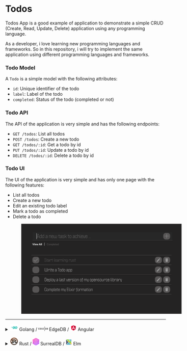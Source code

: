 # Todos

Todos App is a good example of application to demonstrate a simple CRUD (Create, Read, Update, Delete) application using any programming language.

As a developer, i love learning new programming languages and frameworks. So in this repository, i will try to implement the same application using different programming languages and frameworks.

### Todo Model

A `Todo` is a simple model with the following attributes:

- `id`: Unique identifier of the todo
- `label`: Label of the todo
- `completed`: Status of the todo (completed or not)


### Todo API

The API of the application is very simple and has the following endpoints:

- `GET /todos`: List all todos
- `POST /todos`: Create a new todo
- `GET /todos/:id`: Get a todo by id
- `PUT /todos/:id`: Update a todo by id
- `DELETE /todos/:id`: Delete a todo by id

### Todo UI

The UI of the application is very simple and has only one page with the following features:

- List all todos
- Create a new todo
- Edit an existing todo label
- Mark a todo as completed
- Delete a todo
<div style="width: 100%; text-align: center;">
    <img alt="todo view" style="border: 0; margin-left: 50px" src="assets/todo-ui.png" width="700px"/>
</div>

___

<details>
    <summary>
        <img src="assets/go.png" style="width: 25px">  Golang / <img src="assets/edgedb.png" style="width: 30px"> EdgeDB  / <img src="assets/angular.png" style="width: 20px"> Angular
    </summary>


- **Backend**: [Golang 1.20](https://golang.org/)

- **Frontend**: [Angular 16](https://angular.io/)

- **Database**: [EdgeDB v3](https://edgedb.com/)


#### 🛵 How to run the application ?

If you have `makefile` installed on your machine, you can run the following command to build and run the application:

````shell
 cd golang-edgeDB-angular && make build_and_run
````

or you can run the following commands:

````shell
cd golang-edgeDB-angular/front \
  && ng build  --output-path ../back/static \
  && cd ../back \
  && go run main.go
````
then open your browser and navigate to `http://localhost:3000/`.

<img src="assets/go.png" style="width: 25px"> In this example, i've used <a href="https://golang.org/">Golang</a> as a backend language and <a href="https://gofiber.io/">Fiber v2 </a> framework to build the API.
Since I used version 1.20 of Golang, it was an opportunity to test the use of `generics` that appeared in version 1.18. 

An example of usage of generics in the project 👇

```go
package utils

type (
	Consumer[T any] func(T) error
	Supplier[T any] func() (T, error)
)

func HandleSup[T any](supplier Supplier[T], consumer Consumer[T]) error {
	if t, err := supplier(); err != nil {
		return err
	} else {
		return consumer(t)
	}
}
```



<img src="assets/edgedb.png" style="width: 30px"> To store the data, i've chosen <a href="https://edgedb.com/">EdgeDB</a> as a database. It is a new database built on top of PostgreSQL. 
It is a very interesting database with a really nice type system an a powerful query language. 

An example of schema to define the Todo model 👇
``` sql
module default {

    type Todo {
        required label: str {
            constraint min_len_value(1);
        }
        completed: bool {
            default := false;
        }
        
        constraint exclusive on ( str_trim( str_lower( .label ) ) );
    }
}
```

An example of query to get a todo by id 👇
```sql
SELECT default::Todo {
    id,
    label,
    completed
} FILTER .id = <uuid>$0;
```

and to check if a todo with a specific label exists:

``` sql
SELECT count( 
    (SELECT default::Todo FILTER .lable = <str>$0)
) > 0;
```

I highly recommend you to check it out 😉.

<img src="assets/angular.png" style="width: 20px"> For the frontend, i've used <a href="https://angular.io/">Angular</a> framework, 
<a href="https://angular.io/guide/signals">Angular Signals</a> instead of <a href="https://rxjs.dev/">RxJS</a>
and <a href="https://ngrx.io/">NgRx</a> to manage the state of the application with Redux pattern.

</details>
<br>

<details>
    <summary>
        <img src="assets/rust.png" style="width: 25px">  Rust / <img src="assets/surrealdb.png" style="width: 20px"> SurrealDB  / <img src="assets/elm.png" style="width: 20px"> Elm
    </summary>

- **Backend**: [Rust 1.71.0](https://www.rust-lang.org/)

- **Frontend**: [Elm 0.19.1](https://elm-lang.org/)

- **Database**: [SurrealDB v1.0.0-beta.9+20230402](https://surrealdb.com/)




#### 🛵 How to run the application ?

If you have `makefile` installed on your machine, you can run the following command to build and run the application:

````shell
 cd rust-surrealDB-Elm && make build_and_run
````

or you can run the following commands:

````shell
cd rust-surrealDB-Elm/front \
  && ng build  --output-path ../back/static \
  && cd ../back \
  && cargo run 
````
then open your browser and navigate to `http://localhost:8080/`.

<img src="assets/rust.png" style="width: 20px"> For this second implementation of the todo-app, i've choosen <a href="https://rust-lang.org">Rust programming language</a>. It's not the easiest one but i love it. I've already try it before, but this time i've decided to give a try to one of its most popular web framework : <a href="https://rocket.rs/">Rocket rs</a>. It's a really good framework that provide `derive macros` to easily write API endpoints.  

````rust
#[post("/", data = "<request>")]
pub async fn create(request: Form<AddTodoRequest>, db: &State<DB>) -> Result<Json<TodoDto>, TodoError> {
    create_todo(request.into_inner(), db.inner()).await.map(Json)
}
````
<br>
<br>

<img src="assets/surrealdb.png" style="width: 20px"> I love learning new stuffs, so for this example i've decided to try a new database. <a href="https://surrealdb.com/">SurrealDB</a> is a new database written in `Rust` that provide a sql-style query language. 

An example of query to check if a todo exist with a given label 👇
```sql
SELECT * FROM (
    SELECT * FROM count(
        (
            SELECT * FROM type::table($table)
            WHERE string::trim(string::lowercase(label)) = $label
        )
    )
)[0] > 0
```
</details>



<br><br>
